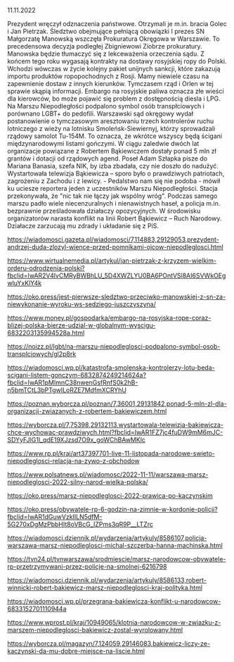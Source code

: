 11.11.2022

Prezydent wręczył odznaczenia państwowe. Otrzymali je m.in. bracia Golec i Jan Pietrzak. Śledztwo obejmujące pełniącą obowiązki I prezes SN Małgorzatę Manowską wszczęła Prokuratura Okręgowa w Warszawie. To precedensowa decyzja podległej Zbigniewowi Ziobrze prokuratury. Manowska będzie tłumaczyć się z lekceważenia orzeczenia sądu. Z końcem tego roku wygasają kontrakty na dostawy rosyjskiej ropy do Polski. Wchodzi wówczas w życie kolejny pakiet unijnych sankcji, które zakazują importu produktów ropopochodnych z Rosji. Mamy niewiele czasu na zapewnienie dostaw z innych kierunków. Tymczasem rząd i Orlen w tej sprawie skąpią informacji. Embargo na rosyjskie paliwa oznacza złe wieści dla kierowców, bo może pojawić się problem z dostępnością diesla i LPG. Na Marszu Niepodległości podpalono symbol osób transpłciowych i porównano LGBT+ do pedofili. Warszawski sąd okręgowy wydał postanowienie o tymczasowym aresztowaniu trzech kontrolerów ruchu lotniczego z wieży na lotnisku Smoleńsk-Siewiernyj, którzy sprowadzali rządowy samolot Tu-154M. To oznacza, że wkrótce wszyscy będą ścigani międzynarodowymi listami gończymi. W ciągu zaledwie dwóch lat organizacje powiązane z Robertem Bąkiewiczem dostały ponad 5 mln zł grantów i dotacji od rządowych agend. Poseł Adam Szłapka pisze do Mariana Banasia, szefa NIK, by izba zbadała, czy nie doszło do nadużyć. Wystartowała telewizja Bąkiewicza – sporo było o prawdziwych patriotach, zagrożeniu z Zachodu i z lewicy. - Pedalstwo nam się nie podoba - mówił ku uciesze reportera jeden z uczestników Marszu Niepodległości. Stacja przekonywała, że "nic tak nie łączy jak wspólny wróg". Podczas samego marszu padło wiele niecenzuralnych i nienawistnych haseł, a policja m.in. bezprawnie prześladowała działaczy opozycyjnych. W środowisku organizatorów narasta konflikt na linii Robert Bąkiewicz – Ruch Narodowy. Działacze zarzucają mu zdrady i układanie się z PiS.

https://wiadomosci.gazeta.pl/wiadomosci/7,114883,29129053,prezydent-andrzej-duda-zlozyl-wience-przed-pomnikami-ojcow-niepodleglosci.html

https://www.wirtualnemedia.pl/artykul/jan-pietrzak-z-krzyzem-wielkim-orderu-odrodzenia-polski?fbclid=IwAR2V4lvCMRyBWBhLU_5D4XWZLYU0BA6POntVSl8AI6SVWkOEgwluYxKlY4k

https://oko.press/jest-pierwsze-sledztwo-przeciwko-manowskiej-z-sn-za-niewykonanie-wyroku-ws-sedziego-juszczyszyna/

https://www.money.pl/gospodarka/embargo-na-rosyjska-rope-coraz-blizej-polska-bierze-udzial-w-globalnym-wyscigu-6832203135994528a.html

https://noizz.pl/lgbt/na-marszu-niepodleglosci-podpalono-symbol-osob-transplciowych/gl2p8rk

https://wiadomosci.wp.pl/katastrofa-smolenska-kontrolerzy-lotu-beda-scigani-listem-gonczym-6832874249214624a?fbclid=IwAR1pMImnC38nwenGsfRnfS0k2hB-n5bmTCtL3bPTgwILoRZE7MdfmXCRYhU

https://poznan.wyborcza.pl/poznan/7,36001,29131842,ponad-5-mln-zl-dla-organizacji-zwiazanych-z-robertem-bakiewiczem.html

https://wyborcza.pl/7,75398,29132113,wystartowala-telewizja-bakiewicza-chce-wychowac-prawdziwych.html?fbclid=IwAR1FZ7jc4fuDW9mM6mJC-SDYyFJlG1l_qdE19XJzsd7O9x_goWChBAwMKlc

https://www.rp.pl/kraj/art37397701-live-11-listopada-narodowe-swieto-niepodleglosci-relacja-na-zywo-z-obchodow

https://www.polsatnews.pl/wiadomosc/2022-11-11/warszawa-marsz-niepodleglosci-2022-silny-narod-wielka-polska/

https://oko.press/marsz-niepodleglosci-2022-prawica-po-kaczynskim

https://oko.press/obywatele-rp-6-godzin-na-zimnie-w-kordonie-policji?fbclid=IwAR1dGuwVzkIILN5dfM-5G270xDgMzPbbHIt8oVBcG_IZPms3qR9P__LTZrc

https://wiadomosci.dziennik.pl/wydarzenia/artykuly/8586107,policja-warszawa-marsz-niepodleglosci-michal-szczerba-hanna-machinska.html

https://tvn24.pl/tvnwarszawa/srodmiescie/marsz-narodowcow-obywatele-rp-przetrzymywani-przez-policje-na-smolnej-6216798

https://wiadomosci.dziennik.pl/wydarzenia/artykuly/8586133,robert-winnicki-robert-bakiewicz-marsz-niepodleglosci-kraj-polityka.html

https://wiadomosci.wp.pl/przegrana-bakiewicza-konflikt-u-narodowcow-6833152701110944a

https://www.wprost.pl/kraj/10949065/klotnia-narodowcow-w-zwiazku-z-marszem-niepodleglosci-bakiewicz-zostal-wyrolowany.html

https://wyborcza.pl/magazyn/7,124059,29146083,bakiewicz-liczy-ze-kaczynski-da-mu-dobre-miejsce-na-liscie.html